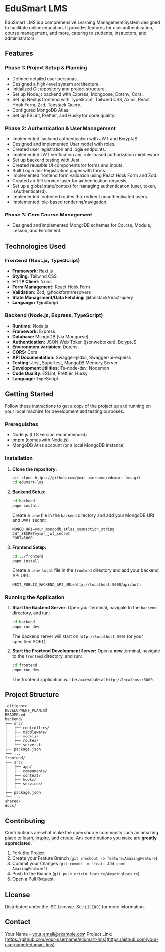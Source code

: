 # EduSmart LMS

EduSmart LMS is a comprehensive Learning Management System designed to facilitate online education. It provides features for user authentication, course management, and more, catering to students, instructors, and administrators.

## Features

### Phase 1: Project Setup & Planning
- Defined detailed user personas.
- Designed a high-level system architecture.
- Initialized Git repository and project structure.
- Set up Node.js backend with Express, Mongoose, Dotenv, Cors.
- Set up Next.js frontend with TypeScript, Tailwind CSS, Axios, React Hook Form, Zod, Tanstack Query.
- Configured MongoDB Atlas.
- Set up ESLint, Prettier, and Husky for code quality.

### Phase 2: Authentication & User Management
- Implemented backend authentication with JWT and BcryptJS.
- Designed and implemented User model with roles.
- Created user registration and login endpoints.
- Implemented JWT verification and role-based authorization middleware.
- Set up backend testing with Jest.
- Created reusable UI components for forms and inputs.
- Built Login and Registration pages with forms.
- Implemented frontend form validation using React Hook Form and Zod.
- Created an API service layer for authentication requests.
- Set up a global state/context for managing authentication (user, token, isAuthenticated).
- Implemented protected routes that redirect unauthenticated users.
- Implemented role-based rendering/navigation.

### Phase 3: Core Course Management
- Designed and implemented MongoDB schemas for Course, Module, Lesson, and Enrollment.

## Technologies Used

### Frontend (Next.js, TypeScript)
- **Framework:** Next.js
- **Styling:** Tailwind CSS
- **HTTP Client:** Axios
- **Form Management:** React Hook Form
- **Validation:** Zod, @hookform/resolvers
- **State Management/Data Fetching:** @tanstack/react-query
- **Language:** TypeScript

### Backend (Node.js, Express, TypeScript)
- **Runtime:** Node.js
- **Framework:** Express
- **Database:** MongoDB (via Mongoose)
- **Authentication:** JSON Web Token (jsonwebtoken), BcryptJS
- **Environment Variables:** Dotenv
- **CORS:** Cors
- **API Documentation:** Swagger-jsdoc, Swagger-ui-express
- **Testing:** Jest, Supertest, MongoDB Memory Server
- **Development Utilities:** Ts-node-dev, Nodemon
- **Code Quality:** ESLint, Prettier, Husky
- **Language:** TypeScript

## Getting Started

Follow these instructions to get a copy of the project up and running on your local machine for development and testing purposes.

### Prerequisites
- Node.js (LTS version recommended)
- pnpm (comes with Node.js)
- MongoDB Atlas account (or a local MongoDB instance)

### Installation

1.  **Clone the repository:**
    ```bash
    git clone https://github.com/your-username/edumart-lms.git
    cd edumart-lms
    ```

2.  **Backend Setup:**
    ```bash
    cd backend
    pnpm install
    ```
    Create a `.env` file in the `backend` directory and add your MongoDB URI and JWT secret:
    ```
    MONGO_URI=your_mongodb_atlas_connection_string
    JWT_SECRET=your_jwt_secret
    PORT=5000
    ```

3.  **Frontend Setup:**
    ```bash
    cd ../frontend
    pnpm install
    ```
    Create a `.env.local` file in the `frontend` directory and add your backend API URL:
    ```
    NEXT_PUBLIC_BACKEND_API_URL=http://localhost:5000/api/auth
    ```

### Running the Application

1.  **Start the Backend Server:**
    Open your terminal, navigate to the `backend` directory, and run:
    ```bash
    cd backend
    pnpm run dev
    ```
    The backend server will start on `http://localhost:5000` (or your specified PORT).

2.  **Start the Frontend Development Server:**
    Open a **new** terminal, navigate to the `frontend` directory, and run:
    ```bash
    cd frontend
    pnpm run dev
    ```
    The frontend application will be accessible at `http://localhost:3000`.

## Project Structure

```
.gitignore
DEVELOPMENT_PLAN.md
README.md
backend/
├── src/
│   ├── controllers/
│   ├── middleware/
│   ├── models/
│   ├── routes/
│   └── server.ts
├── package.json
└── ...
frontend/
├── src/
│   ├── app/
│   ├── components/
│   ├── context/
│   ├── hooks/
│   ├── services/
│   └── ...
├── package.json
└── ...
shared/
docs/
```

## Contributing

Contributions are what make the open source community such an amazing place to learn, inspire, and create. Any contributions you make are **greatly appreciated**.

1.  Fork the Project
2.  Create your Feature Branch (`git checkout -b feature/AmazingFeature`)
3.  Commit your Changes (`git commit -m 'feat: Add some AmazingFeature'`)
4.  Push to the Branch (`git push origin feature/AmazingFeature`)
5.  Open a Pull Request

## License

Distributed under the ISC License. See `LICENSE` for more information.

## Contact

Your Name - your_email@example.com
Project Link: [https://github.com/your-username/edumart-lms](https://github.com/your-username/edumart-lms)

